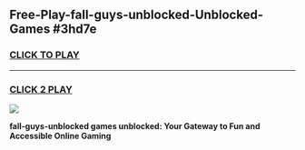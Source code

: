 
## Free-Play-fall-guys-unblocked-Unblocked-Games #3hd7e
<h3>
<a href="https://news.freeplayer.one?title=fall-guys-unblocked&ref=8M">CLICK TO PLAY</a></h3>
<hr>

<h3>
<a href="https://news.freeplayer.one?title=fall-guys-unblocked&ref=8M">CLICK 2 PLAY</a>
  
</h3>

<a href="https://news.freeplayer.one?title=fall-guys-unblocked&ref=8M"><img src="https://clearcache.store/games.png"></a>


**fall-guys-unblocked games unblocked: Your Gateway to Fun and Accessible Online Gaming**
